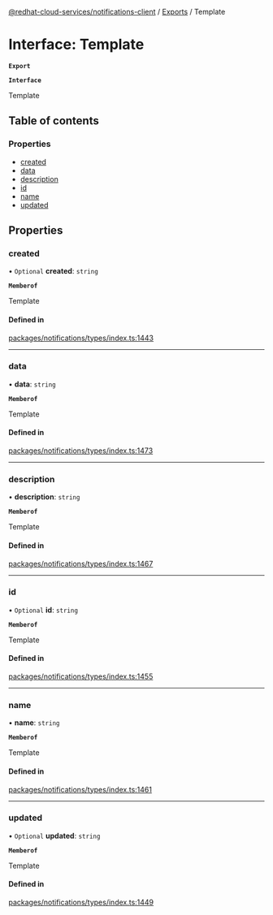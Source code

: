 [@redhat-cloud-services/notifications-client](../README.md) / [Exports](../modules.md) / Template

# Interface: Template

**`Export`**

**`Interface`**

Template

## Table of contents

### Properties

- [created](Template.md#created)
- [data](Template.md#data)
- [description](Template.md#description)
- [id](Template.md#id)
- [name](Template.md#name)
- [updated](Template.md#updated)

## Properties

### created

• `Optional` **created**: `string`

**`Memberof`**

Template

#### Defined in

[packages/notifications/types/index.ts:1443](https://github.com/RedHatInsights/javascript-clients/blob/master/packages/notifications/types/index.ts#L1443)

___

### data

• **data**: `string`

**`Memberof`**

Template

#### Defined in

[packages/notifications/types/index.ts:1473](https://github.com/RedHatInsights/javascript-clients/blob/master/packages/notifications/types/index.ts#L1473)

___

### description

• **description**: `string`

**`Memberof`**

Template

#### Defined in

[packages/notifications/types/index.ts:1467](https://github.com/RedHatInsights/javascript-clients/blob/master/packages/notifications/types/index.ts#L1467)

___

### id

• `Optional` **id**: `string`

**`Memberof`**

Template

#### Defined in

[packages/notifications/types/index.ts:1455](https://github.com/RedHatInsights/javascript-clients/blob/master/packages/notifications/types/index.ts#L1455)

___

### name

• **name**: `string`

**`Memberof`**

Template

#### Defined in

[packages/notifications/types/index.ts:1461](https://github.com/RedHatInsights/javascript-clients/blob/master/packages/notifications/types/index.ts#L1461)

___

### updated

• `Optional` **updated**: `string`

**`Memberof`**

Template

#### Defined in

[packages/notifications/types/index.ts:1449](https://github.com/RedHatInsights/javascript-clients/blob/master/packages/notifications/types/index.ts#L1449)
